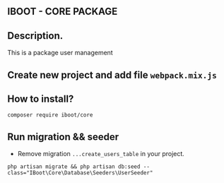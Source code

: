 ## IBOOT - CORE PACKAGE


## Description.
This is a package user management

## Create new project and add file `webpack.mix.js`

## How to install?
`composer require iboot/core`

## Run migration && seeder

- Remove migration `...create_users_table` in your project.

`php artisan migrate && php artisan db:seed --class="IBoot\Core\Database\Seeders\UserSeeder"`
